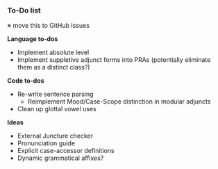 ### To-Do list

※ move this to GitHub Issues

**Language to-dos**

- Implement absolute level
- Implement suppletive adjunct forms into PRAs (potentially eliminate them as a distinct class?)
 
**Code to-dos**

 - Re-write sentence parsing
    - Reimplement Mood/Case-Scope distinction in modular adjuncts
 - Clean up glottal vowel uses

**Ideas**

- External Juncture checker
- Pronunciation guide
- Explicit case-accessor definitions
- Dynamic grammatical affixes?

